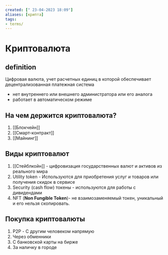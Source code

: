 ```yaml
---
created: [" 23-04-2023 18:09"]
aliases: [крипта]
tags:
- terms/
---
```


# Криптовалюта

## definition

Цифровая валюта, учет расчетных единиц в которой обеспечивает децентрализованная платежная система

- нет внутреннего или внешнего администратора или его аналога
- работает в автоматическом режиме

## На чем держится криптовалюта?

1) [[Блокчейн]]
2) [[Смарт-контракт]]
3) [[Майнинг]]

## Виды криптовалют

1) [[Стейблкойн]] - цифровизация государственных валют и активов из реального мира
2) Utility token - Используются для приобретения услуг и товаров или получения скидок в сервисе
3) Security (cash flow) токены - используются для работы с дивидендами 
4) NFT (**Non Fungible Token**)- не взаимозаменяемый токен, уникальный и его нельзя скопировать.

## Покупка криптовалюты

1) P2P - С другим человеком напрямую
2) Через обменники
3) С банковской карты на бирже
4) За наличку в городе